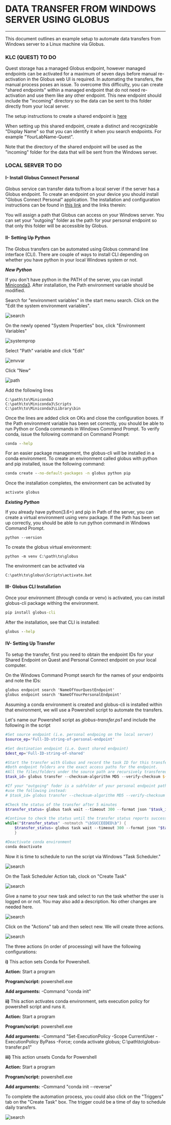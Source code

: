 # DATA TRANSFER FROM WINDOWS SERVER USING GLOBUS
<hr>

This document outlines an example setup to automate data transfers from
Windows server to a Linux machine via Globus. 

### KLC (QUEST) TO DO
Quest storage has a managed Globus endpoint, however managed endpoints
can be activated for a maximum of seven days before manual re-activation
in the Globus web UI is required. In automating the transfers, the manual
process poses an issue. To overcome this difficulty, you can create
"shared endpoints" within a managed endpoint that do not need re-activation
and use them like any other endpoint. This new endpoint should include the
"incoming" directory so the data can be sent to this folder directly from
your local server.

The setup instructions to create a shared endpoint is [here](https://kb.northwestern.edu/page.php?id=71271)

When setting up this shared endpoint, create a distinct and recognizable
"Display Name" so that you can identify it when you search endpoints. For
example "YourLabName-Quest".

Note that the directory of the shared endpoint will be used as the "incoming"
folder for the data that will be sent from the Windows server.

### LOCAL SERVER TO DO

#### I- Install Globus Connect Personal
Globus service can transfer data to/from a local server if the server has a Globus
endpoint. To create an endpoint on your device you should install "Globus
Connect Personal" application. The installation and configuration instructions
can be found in [this link](https://kb.northwestern.edu/page.php?id=71271)
and the links therein:

You will assign a path that Globus can access on your Windows server. You can
set your "outgoing" folder as the path for your personal endpoint so that only
this folder will be accessible by Globus.

#### II- Setting Up Python
The Globus transfers can be automated using Globus command line interface (CLI).
There are couple of ways to install CLI depending on whether you have python
in your local Windows system or not.

***New Python***

If you don't have python in the PATH of the server, you can
install [Miniconda3](https://docs.conda.io/en/latest/miniconda.html). After
installation, the Path environment variable should be modified.

Search for "environment variables" in the start menu search. Click on
the "Edit the system environment variables".

![search](\images\env-var1.png)

On the newly opened "System Properties" box, click "Environment Variables"

![systemprop](\images\env-var2a.png)

Select "Path" variable and click "Edit"

![envvar](\images\env-var3a.png)

Click "New"

![path](\images\env-var4a.png)

Add the following lines

```code
C:\path\to\Miniconda3
C:\path\to\Miniconda3\Scripts
C:\path\to\Miniconda3\Library\bin
```

Once the lines are added click on OKs and close the configuration boxes.
If the Path environment variable has been set correctly, you should be able
to run Python or Conda commands in Windows Command Prompt. To verify conda,
issue the following command on Command Prompt:

```cmd
conda --help
```

For an easier package management, the globus-cli will be installed in a
conda environment. To create an environment called globus with python and
pip installed, issue the following command:

```cmd
conda create --no-default-packages -n globus python pip
```

Once the installation completes, the environment can be activated by

```cmd
activate globus
```

***Existing Python***

If you already have python(3.6+) and pip in Path of the server,
you can create a virtual environment using venv package. If the Path has
been set up correctly, you should be able to run python command in Windows
Command Prompt.

```conda
python --version
```

To create the globus virtual environment:

```code
python -m venv C:\path\to\globus
```

The environment can be activated via

```code
C:\path\to\globus\Scripts\activate.bat
```

#### III- Globus CLI Installation

Once your environment (through conda or venv) is activated, you can install globus-cli
package withing the environment.

```cmd
pip install globus-cli
```

After the installation, see that CLI is installed:
```cmd
globus --help
```

#### IV- Setting Up Transfer

To setup the transfer, first you need to obtain the endpoint IDs for your
Shared Endpoint on Quest and Personal Connect endpoint on your local computer.

On the Windows Command Prompt search for the names of your endpoints and
note the IDs:

```cmd
globus endpoint search 'NameOfYourQuestEndpoint'
globus endpoint search 'NameOfYourPersonalEndpoint'
```

Assuming a conda environment is created and globus-cli is installed within
that environment, we will use a Powershell script to automate the transfers.

Let's name our Powershell script as *globus-transfer.ps1* and include the
following in the script

```powershell
#Set source endpoint (i.e. personal endpoing on the local server)
$source_ep='Full-ID-string-of-personal-endpoint'

#Set destination endpoint (i.e. Quest shared endpoint)
$dest_ep='Full-ID-string-of-shared'

#Start the transfer with Globus and record the task ID for this transfer.
#Both endpoint folders are the exact access paths for the endpoint.
#All the files/folders under the source path are recursively transfered to destination.
$task_id= globus transfer --checksum-algorithm MD5 --verify-checksum ${source_ep}:\ ${dest_ep}:/ --jmespath 'task_id' --format=UNIX --recursive

#If your "outgoing" foder is a subfolder of your personal endpoint path then
#use the following instead:
# $task_id= globus transfer --checksum-algorithm MD5 --verify-checksum ${source_ep}:\outgoing ${dest_ep}:/ --jmespath 'task_id' --format=UNIX --recursive

#Check the status of the transfer after 5 minutes
$transfer_status= globus task wait --timeout 300 --format json "$task_id"

#Continue to check the status until the transfer status reports success
while("$transfer_status" -notmatch "\bSUCCEEDED\b") {
    $transfer_status= globus task wait --timeout 300 --format json "$task_id";
    }

#Deactivate conda environment
conda deactivate
```

Now it is time to schedule to run the script via Windows "Task Scheduler."

![search](\images\task-sched1.png)

On the Task Scheduler Action tab, clock on "Create Task"

![search](\images\task-sched2.png)

Give a name to your new task and select to run the task whether the user is
logged on or not. You may also add a description. No other changes are
needed here.

![search](\images\task-sched3.png)

Click on the "Actions" tab and then select new. We will create three
actions.

![search](\images\task-sched4.png)

The three actions (in order of processing) will have the following configurations:

**i)** This action sets Conda for Powershell.

**Action:** Start a program

**Program/script:** powershell.exe

**Add arguments:** -Command "conda init"

**ii)** This action activates conda environment, sets execution policy for
powershell script and runs it.

**Action:** Start a program

**Program/script:** powershell.exe

**Add arguments:** -Command "Set-ExecutionPolicy -Scope CurrentUser -ExecutionPolicy ByPass -Force; conda activate globus; C:\path\to\globus-transfer.ps1"

**iii)** This action unsets Conda for Powershell

**Action:** Start a program

**Program/script:** powershell.exe

**Add arguments:** -Command "conda init --reverse"

To complete the automation process, you could also click on the "Triggers" tab
on the "Create Task" box. The trigger could be a time of day to schedule daily
transfers.

![search](\images\task-sched5.png)